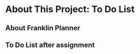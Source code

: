 # About This Project: To Do List

## About Franklin Planner

<!-- https://blog.franklinplanner.com/15-facts-about-franklinplanner-history/#:~:text=In%201997%2C%20Franklin%20Quest%20merged,new%20designs%20developed%20each%20year -->

## To Do List after assignment
